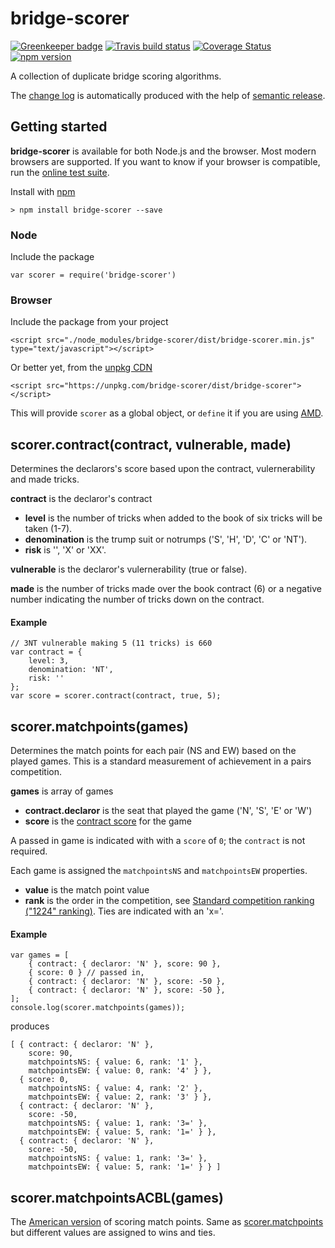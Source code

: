 # bridge-scorer

[![Greenkeeper badge](https://badges.greenkeeper.io/richardschneider/bridge-scorer.svg)](https://greenkeeper.io/)
[![Travis build status](https://travis-ci.org/richardschneider/bridge-scorer.svg)](https://travis-ci.org/richardschneider/bridge-scorer)
[![Coverage Status](https://coveralls.io/repos/github/richardschneider/bridge-scorer/badge.svg?branch=master)](https://coveralls.io/github/richardschneider/bridge-scorer?branch=master)
[![npm version](https://badge.fury.io/js/bridge-scorer.svg)](https://www.npmjs.com/package/bridge-scorer) 

A collection of duplicate bridge scoring algorithms.

The [change log](https://github.com/richardschneider/bridge-scorer/releases) is automatically produced with
the help of [semantic release](https://github.com/semantic-release/semantic-release).

## Getting started

**bridge-scorer** is available for both Node.js and the browser.  Most modern browsers are supported.  If you want to know if your browser is compatible, run the [online test suite](https://rawgit.com/richardschneider/bridge-scorer/master/test/index.html).

Install with [npm](http://blog.npmjs.org/post/85484771375/how-to-install-npm)

    > npm install bridge-scorer --save

### Node

Include the package

    var scorer = require('bridge-scorer')
    
### Browser

Include the package from your project

    <script src="./node_modules/bridge-scorer/dist/bridge-scorer.min.js" type="text/javascript"></script>

Or better yet, from the [unpkg CDN](https://unpkg.com)

    <script src="https://unpkg.com/bridge-scorer/dist/bridge-scorer"></script>

This will provide `scorer` as a global object, or `define` it if you are using [AMD](https://en.wikipedia.org/wiki/Asynchronous_module_definition).

## scorer.contract(contract, vulnerable, made)

Determines the declarors's score based upon the contract, vulernerability and made tricks.

**contract** is the declaror's contract 
- **level** is the number of tricks when added to the book of six tricks will be taken (1-7).
- **denomination** is the trump suit or notrumps ('S', 'H', 'D', 'C' or 'NT').
- **risk** is '', 'X' or 'XX'.

**vulnerable** is the declaror's vulernerability (true or false).

**made** is the number of tricks made over the book contract (6) or a negative number indicating the number of tricks down on the contract.

#### Example

    // 3NT vulnerable making 5 (11 tricks) is 660
    var contract = {
        level: 3,
        denomination: 'NT',
        risk: ''
    };
    var score = scorer.contract(contract, true, 5);
    
## scorer.matchpoints(games)

Determines the match points for each pair (NS and EW) based on the played games. This is a standard measurement of achievement in a pairs competition.

**games** is array of games
- **contract.declaror** is the seat that played the game ('N', 'S', 'E' or 'W')
- **score** is the [contract score](#scorercontractcontract-vulnerable-made) for the game

A passed in game is indicated with with a `score` of `0`; the `contract` is not required.

Each game is assigned the `matchpointsNS` and `matchpointsEW` properties.
- **value** is the match point value
- **rank** is the order in the competition, see [Standard competition ranking ("1224" ranking)](https://en.wikipedia.org/wiki/Ranking). Ties are indicated with an 'x='.

#### Example
    var games = [
        { contract: { declaror: 'N' }, score: 90 },
        { score: 0 } // passed in,
        { contract: { declaror: 'N' }, score: -50 },
        { contract: { declaror: 'N' }, score: -50 },
    ];
    console.log(scorer.matchpoints(games));

produces

    [ { contract: { declaror: 'N' },
        score: 90,
        matchpointsNS: { value: 6, rank: '1' },
        matchpointsEW: { value: 0, rank: '4' } },
      { score: 0,
        matchpointsNS: { value: 4, rank: '2' },
        matchpointsEW: { value: 2, rank: '3' } },
      { contract: { declaror: 'N' },
        score: -50,
        matchpointsNS: { value: 1, rank: '3=' },
        matchpointsEW: { value: 5, rank: '1=' } },
      { contract: { declaror: 'N' },
        score: -50,
        matchpointsNS: { value: 1, rank: '3=' },
        matchpointsEW: { value: 5, rank: '1=' } } ]
    
 ## scorer.matchpointsACBL(games)
 
 The [American version](http://www.acbl.org/learn_page/how-to-play-bridge/how-to-keep-score/) of scoring match points. Same as [scorer.matchpoints](#scorermatchpointsgames) but different values are assigned to wins and ties.
 
